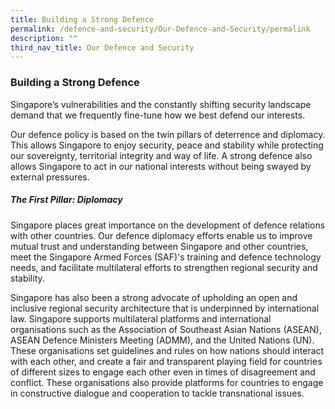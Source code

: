 ```yaml
---
title: Building a Strong Defence
permalink: /defence-and-security/Our-Defence-and-Security/permalink
description: ""
third_nav_title: Our Defence and Security
---
```

### Building a Strong Defence

Singapore’s vulnerabilities and the constantly shifting security landscape demand that we frequently fine-tune how we best defend our interests.

Our defence policy is based on the twin pillars of deterrence and diplomacy. This allows Singapore to enjoy security, peace and stability while protecting our sovereignty, territorial integrity and way of life. A strong defence also allows Singapore to act in our national interests without being swayed by external pressures.

##### The First Pillar: Diplomacy

Singapore places great importance on the development of defence relations with other countries. Our defence diplomacy efforts enable us to improve mutual trust and understanding between Singapore and other countries, meet the Singapore Armed Forces (SAF)'s training and defence technology needs, and facilitate multilateral efforts to strengthen regional security and stability.

Singapore has also been a strong advocate of upholding an open and inclusive regional security architecture that is underpinned by international law. Singapore supports multilateral platforms and international organisations such as the Association of Southeast Asian Nations (ASEAN), ASEAN Defence Ministers Meeting (ADMM), and the United Nations (UN). These organisations set guidelines and rules on how nations should interact with each other, and create a fair and transparent playing field for countries of different sizes to engage each other even in times of disagreement and conflict. These organisations also provide platforms for countries to engage in constructive dialogue and cooperation to tackle transnational issues.
